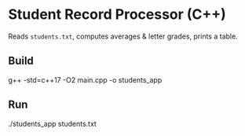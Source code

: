 # Student Record Processor (C++)
Reads `students.txt`, computes averages & letter grades, prints a table.

## Build
g++ -std=c++17 -O2 main.cpp -o students_app

## Run
./students_app students.txt
